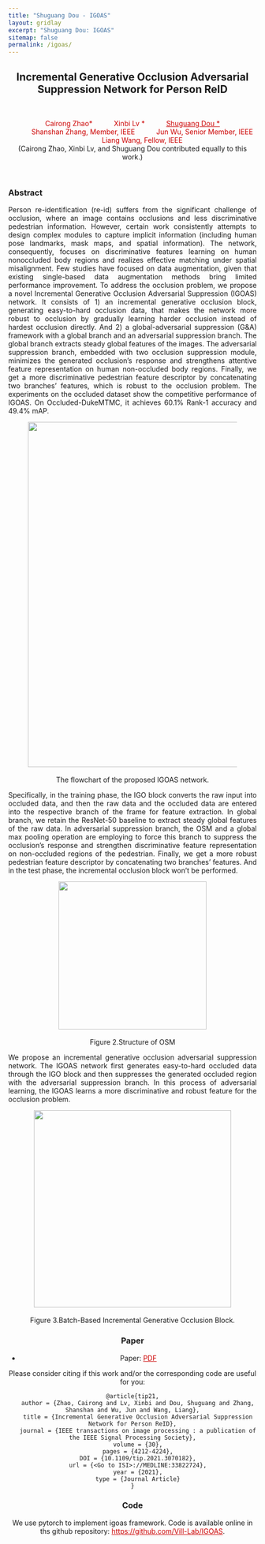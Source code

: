 ```yaml
---
title: "Shuguang Dou - IGOAS"
layout: gridlay
excerpt: "Shuguang Dou: IGOAS"
sitemap: false
permalink: /igoas/
---
```


[comment]: Title
<h2 align="center"> Incremental Generative Occlusion Adversarial Suppression Network for Person ReID </h2>
<p>&nbsp;</p>

[comment]: Authors
<p style="text-align: center;">
<a style="color: #CC0000">Cairong Zhao* </a>
&nbsp;&nbsp;&nbsp;&nbsp;&nbsp;&nbsp;&nbsp;&nbsp;&nbsp;
<a style="color: #CC0000">Xinbi Lv *</a>
&nbsp;&nbsp;&nbsp;&nbsp;&nbsp;&nbsp;&nbsp;&nbsp;&nbsp;
<a href="https://shuguang-52.github.io/" style="color: #CC0000"> Shuguang Dou *</a>
<br/>
&nbsp;&nbsp;&nbsp;&nbsp;&nbsp;&nbsp;&nbsp;&nbsp;&nbsp;
<a style="color: #CC0000">Shanshan Zhang, Member, IEEE</a>
&nbsp;&nbsp;&nbsp;&nbsp;&nbsp;&nbsp;&nbsp;&nbsp;&nbsp;
<a style="color: #CC0000">Jun Wu, Senior Member, IEEE </a>
 &nbsp;&nbsp;&nbsp;&nbsp;&nbsp;&nbsp;&nbsp;&nbsp;&nbsp;
<a style="color: #CC0000">Liang Wang, Fellow, IEEE </a>
<br/>
(Cairong Zhao, Xinbi Lv, and Shuguang Dou contributed equally to this work.)
</p>
<p>&nbsp;</p>

[comment]: Abstract
<h3> Abstract </h3>
<p style="text-align:justify; text-justify:inter-ideograph;">Person re-identification (re-id) suffers from the significant challenge of occlusion, where an image contains occlusions and less discriminative pedestrian information. However, certain work consistently attempts to design complex modules to capture implicit information (including human pose landmarks, mask maps, and spatial information). The network, consequently, focuses on discriminative features learning on human nonoccluded body regions and realizes effective matching under spatial misalignment. Few studies have focused on data augmentation, given that existing single-based data augmentation methods bring limited performance improvement. To address the occlusion problem, we propose a novel Incremental Generative Occlusion Adversarial Suppression (IGOAS) network. It consists of 1) an incremental generative occlusion block, generating easy-to-hard occlusion data, that makes the network more robust to occlusion by gradually learning harder occlusion instead of hardest occlusion directly. And 2) a global-adversarial suppression (G&A) framework with a global branch and an adversarial suppression branch. The global branch extracts steady global features of the images. The adversarial suppression branch, embedded with two occlusion suppression module, minimizes the generated occlusion’s response and strengthens attentive feature representation on human non-occluded body regions. Finally, we get a more discriminative pedestrian feature descriptor by concatenating two branches’ features, which is robust to the occlusion problem. The experiments on the occluded dataset show the competitive performance of IGOAS. On Occluded-DukeMTMC, it achieves 60.1% Rank-1 accuracy and 49.4% mAP.</p>

<center>
<figure>
		<div id="projectid">
    <img src="{{ site.url }}{{ site.baseurl }}/images/pubpic/21_tip_igoas.png" width="700px" />
		</div>
<figcaption>
<br>
The flowchart of the proposed IGOAS network. 
</figcaption>
</figure>

<p style="text-align:justify; text-justify:inter-ideograph;">
Specifically, in the training phase, the IGO block converts the raw input into occluded data, and then the raw data and the occluded data are entered into the respective branch of the frame for feature extraction. In global branch, we retain the ResNet-50 baseline to extract steady global features of the raw data. In adversarial suppression branch, the OSM and a global max pooling operation are employing to force this branch to suppress the occlusion’s response and strengthen discriminative feature representation on non-occluded regions of the pedestrian. Finally, we get a more robust pedestrian feature descriptor by concatenating two branches’ features. And in the test phase, the incremental occlusion block won’t be performed.
</p>

<center>
<figure>
		<div id="projectid">
    <img src="{{ site.url }}{{ site.baseurl }}/images/projectpic/21_igoas_osm.png" width="300px" />
		</div>

<figcaption>
<br>
Figure 2.Structure of OSM
</figcaption>
</figure>
</center>
<p style="text-align:justify; text-justify:inter-ideograph;">We propose an incremental generative occlusion adversarial suppression network. The IGOAS network first generates easy-to-hard occluded data through the IGO block and then suppresses the generated occluded region with the adversarial suppression branch. In this process of adversarial learning, the IGOAS learns a more discriminative and robust feature for the occlusion problem.</p>


<center>
<figure>
		<div id="projectid">
    <img src="{{ site.url }}{{ site.baseurl }}/images/projectpic/21_igoas_igo.png" width="400px" />
		</div>
<figcaption>
<br>
Figure 3.Batch-Based Incremental Generative Occlusion Block.
</figcaption>
</figure>
</center>

[comment]: Paper
<h3> Paper </h3>

- Paper: <a href="{{ site.url }}{{ site.baseurl }}/papers/21tip_igoas.pdf" style="color: #CC0000"> PDF </a>

Please consider citing if this work and/or the corresponding code are useful for you:

```
@article{tip21,
   author = {Zhao, Cairong and Lv, Xinbi and Dou, Shuguang and Zhang, Shanshan and Wu, Jun and Wang, Liang},
   title = {Incremental Generative Occlusion Adversarial Suppression Network for Person ReID},
   journal = {IEEE transactions on image processing : a publication of the IEEE Signal Processing Society},
   volume = {30},
   pages = {4212-4224},
   DOI = {10.1109/tip.2021.3070182},
   url = {<Go to ISI>://MEDLINE:33822724},
   year = {2021},
   type = {Journal Article}
}
```

[comment]: Code
<h3> Code </h3>
We use pytorch to implement igoas framework. Code is available online in ths github repository:
<a href="https://github.com/Vill-Lab/IGOAS" style="color: #CC0000">https://github.com/Vill-Lab/IGOAS</a>.

